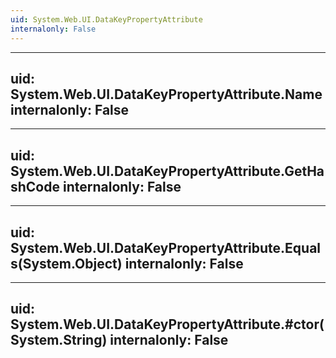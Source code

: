 ```yaml
---
uid: System.Web.UI.DataKeyPropertyAttribute
internalonly: False
---
```


---
uid: System.Web.UI.DataKeyPropertyAttribute.Name
internalonly: False
---

---
uid: System.Web.UI.DataKeyPropertyAttribute.GetHashCode
internalonly: False
---

---
uid: System.Web.UI.DataKeyPropertyAttribute.Equals(System.Object)
internalonly: False
---

---
uid: System.Web.UI.DataKeyPropertyAttribute.#ctor(System.String)
internalonly: False
---
